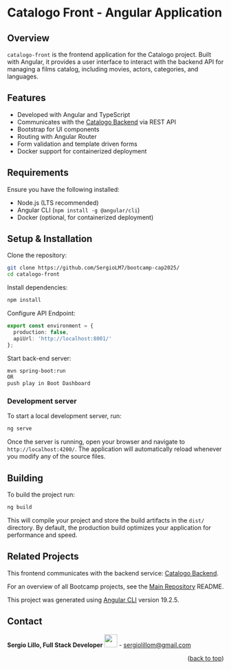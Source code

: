 # Catalogo Front - Angular Application

## Overview

`catalogo-front` is the frontend application for the Catalogo project. Built with Angular, it provides a user interface to interact with the backend API for managing a films catalog, including movies, actors, categories, and languages.

## Features

- Developed with Angular and TypeScript
- Communicates with the [Catalogo Backend](../catalogo/README.md) via REST API
- Bootstrap for UI components
- Routing with Angular Router
- Form validation and template driven forms
- Docker support for containerized deployment

## Requirements

Ensure you have the following installed:

- Node.js (LTS recommended)
- Angular CLI (`npm install -g @angular/cli`)
- Docker (optional, for containerized deployment)

## Setup & Installation

Clone the repository:
```bash
git clone https://github.com/SergioLM7/bootcamp-cap2025/
cd catalogo-front
```
Install dependencies:
```bash
npm install
```
Configure API Endpoint:
```Typescript
export const environment = {
  production: false,
  apiUrl: 'http://localhost:8001/'
};
```
Start back-end server:
```bash
mvn spring-boot:run
OR
push play in Boot Dashboard
```

### Development server

To start a local development server, run:

```bash
ng serve
```
Once the server is running, open your browser and navigate to `http://localhost:4200/`. The application will automatically reload whenever you modify any of the source files.

## Building
To build the project run:

```bash
ng build
```
This will compile your project and store the build artifacts in the `dist/` directory. By default, the production build optimizes your application for performance and speed.

## Related Projects

This frontend communicates with the backend service: [Catalogo Backend](../catalogo/README.md).

For an overview of all Bootcamp projects, see the [Main Repository](/README.md) README.

This project was generated using [Angular CLI](https://github.com/angular/angular-cli) version 19.2.5.

## Contact

**Sergio Lillo, Full Stack Developer**
<a href="https://www.linkedin.com/in/lillosergio/" target="_blank"> <img src="https://upload.wikimedia.org/wikipedia/commons/thumb/8/81/LinkedIn_icon.svg/1200px-LinkedIn_icon.svg.png" width=30px, height=30px/></a> - sergiolillom@gmail.com

<p align="right">(<a href="#readme-top">back to top</a>)</p>
